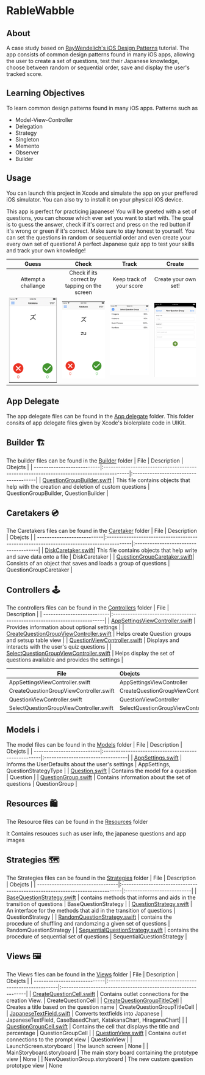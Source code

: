 # RableWabble

## About
A case study based on [RayWendelich's iOS Design Patterns](https://www.raywenderlich.com/books/design-patterns-by-tutorials/v3.0) tutorial. 
The app consists of common design patterns found in many iOS apps, allowing the user to create  a set of questions, test their Japanese knowledge, choose between random or sequential order, save and display the user's tracked score.

## Learning Objectives
To learn common design patterns found in many iOS apps. Patterns such as
* Model-View-Controller
* Delegation
* Strategy
* Singleton
* Memento
* Observer
* Builder

## Usage
You can launch this project in Xcode and simulate the app on your preffered iOS simulator. You can also try to install it on your physical iOS device.

This app is perfect for practicing japanese! You will be greeted with a set of questions, you can choose which ever set you want to start with.
The goal is to guess the answer, check if it's correct and press on the red button if it's wrong or green if it's correct. Make sure to stay honest to yourself. You can set the questions in random or sequential order and even create your every own set of questions! A perfect Japanese quiz app to test your skills and track your own knowledge!

| Guess                           |  Check                                         | Track                                | Create                               |
:--------------------------------:|:----------------------------------------------:|:------------------------------------:|:------------------------------------:|
| Attempt a challange             |  Check if its correct by tapping on the screen |  Keep track of your score            | Create your own set!                 |
|![Guess](Images/Guess.png)       |  ![Check](Images/Check.png)                    | ![Track](Images/Track.png)           | ![Track](Images/CreateNewSet.png)    |



## App Delegate
The app delegate files can be found in the [App delegate](https://github.com/GeorgeSolorio/RableWabble/tree/master/RableWabble/AppDelegate) folder.
This folder consits of app delegate files given by Xcode's biolerplate code in UIKit. 

## Builder 🏗
The builder files can be found in the [Builder](https://github.com/GeorgeSolorio/RableWabble/tree/master/RableWabble/Builders) folder
| File                       | Description                                                                             | Obejcts                               |
| ---------------------------|:----------------------------------------------------------------------------------------|:--------------------------------------|
| [QuestionGroupBuilder.swift](https://github.com/GeorgeSolorio/RableWabble/blob/master/RableWabble/Builders/QuestionGroupBuilder.swift) | This file contains objects that help with the creation and deletion of custom questions | QuestionGroupBuilder, QuestionBuilder |

## Caretakers 💿
The Caretakers files can be found in the [Caretaker](https://github.com/GeorgeSolorio/RableWabble/tree/master/RableWabble/Caretakers) folder
| File                       | Description                                                                             | Obejcts                               |
| ---------------------------|:----------------------------------------------------------------------------------------|:--------------------------------------|
| [DiskCaretaker.swift](https://github.com/GeorgeSolorio/RableWabble/blob/master/RableWabble/Caretakers/DiskCaretaker.swift)| This file contains objects that help write and save data onto a file | DiskCaretaker |
| [QuestionGroupCaretaker.swift](https://github.com/GeorgeSolorio/RableWabble/blob/master/RableWabble/Caretakers/QuestionGroupCaretaker.swift)| Consists of an object that saves and loads a group of questions | QuestionGroupCaretaker | 

## Controllers 🕹
The controllers files can be found in the [Controllers](https://github.com/GeorgeSolorio/RableWabble/tree/master/RableWabble/Controllers) folder
| File                       | Description                                                               |
| ---------------------------|:--------------------------------------------------------------------------|
| [AppSettingsViewController.swift](https://github.com/GeorgeSolorio/RableWabble/blob/master/RableWabble/Controllers/AppSettingsViewController.swift) | Provides information about optional settings |
| [CreateQuestionGroupViewController.swift](https://github.com/GeorgeSolorio/RableWabble/blob/master/RableWabble/Controllers/CreateQuestionGroupViewController.swift) | Helps create Question groups and setsup table view | 
| [QuestionViewController.swift](https://github.com/GeorgeSolorio/RableWabble/blob/master/RableWabble/Controllers/QuestionViewController.swift) | Displays and interacts with the user's quiz questions | 
| [SelectQuestionGroupViewController.swift](https://github.com/GeorgeSolorio/RableWabble/blob/master/RableWabble/Controllers/SelectQuestionGroupViewController.swift) | Helps display the set of questions available and provides the settings |

| File                                    | Obejcts                           | Protocol                                  |
| ----------------------------------------|:----------------------------------|:------------------------------------------|
| AppSettingsViewController.swift         | AppSettingsViewController         | None                                      |
| CreateQuestionGroupViewController.swift | CreateQuestionGroupViewController | CreateQuestionGroupViewControllerDelegate |
| QuestionViewController.swift            | QuestionViewController            | QuestionViewControllerDelegate            |
| SelectQuestionGroupViewController.swift | SelectQuestionGroupViewController | None                                      |

## Models ℹ️
The model files can be found in the [Models](https://github.com/GeorgeSolorio/RableWabble/tree/master/RableWabble/Models) folder
| File                       | Description                                         | Obejcts                           |
| ---------------------------|:----------------------------------------------------|:----------------------------------|
| [AppSettings.swift](https://github.com/GeorgeSolorio/RableWabble/blob/master/RableWabble/Models/AppSettings.swift) |  Informs the UserDefaults about the user's settings | AppSettings, QuestionStrategyType |
| [Question.swift](https://github.com/GeorgeSolorio/RableWabble/blob/master/RableWabble/Models/Question.swift) |  Contains the model for a question                  | Question                          |
| [QuestionGroup.swift](https://github.com/GeorgeSolorio/RableWabble/blob/master/RableWabble/Models/QuestionGroup.swift) |  Contains information about the set of questions  | QuestionGroup  |

## Resources 🛍
The Resource files can be found in the [Resources](https://github.com/GeorgeSolorio/RableWabble/tree/master/RableWabble/Resources) folder

It Contains resouces such as user info, the japanese questions and app images

## Strategies 🗺
The Strategies files can be found in the [Strategies](https://github.com/GeorgeSolorio/RableWabble/tree/master/RableWabble/Strategies) folder
| File                             | Description                                                                   | Obejcts                    |
| ---------------------------------|:------------------------------------------------------------------------------|:---------------------------|
| [BaseQuestionStrategy.swift](https://github.com/GeorgeSolorio/RableWabble/blob/master/RableWabble/Strategies/BaseQuestionStrategy.swift)       | contains methods that informs and aids in the transition of questions         | BaseQuestionStrategy       |
| [QuestionStrategy.swift](https://github.com/GeorgeSolorio/RableWabble/blob/master/RableWabble/Strategies/QuestionStrategy.swift) | An interface for the methods that aid in the transition of questions | QuestionStrategy           |
| [RandomQuestionStrategy.swift](https://github.com/GeorgeSolorio/RableWabble/blob/master/RableWabble/Strategies/RandomQuestionStrategy.swift) | contains the procedure of shuffling and randomzing a given set of questions   | RandomQuestionStrategy     |
| [SequentialQuestionStrategy.swift](https://github.com/GeorgeSolorio/RableWabble/blob/master/RableWabble/Strategies/SequentialQuestionStrategy.swift) | contains the procedure of sequential set of questions                         | SequentialQuestionStrategy |

## Views 🖼
The Views files can be found in the [Views](https://github.com/GeorgeSolorio/RableWabble/tree/master/RableWabble/Views) folder
| File                         | Description                                              | Obejcts                                                        |
| -----------------------------|:---------------------------------------------------------|:---------------------------------------------------------------|
| [CreateQuestionCell.swift](https://github.com/GeorgeSolorio/RableWabble/blob/master/RableWabble/Views/CreateQuestionCell.swift)     | Contains outlet connections for the creation View.       | CreateQuestionCell                                             |
| [CreateQuestionGroupTitleCell](https://github.com/GeorgeSolorio/RableWabble/blob/master/RableWabble/Views/CreateQuestionGroupTitleCell.swift) | Creates a title based on the question name               | CreateQuestionGroupTitleCell                                   |
| [JapaneseTextField.swift](https://github.com/GeorgeSolorio/RableWabble/blob/master/RableWabble/Views/JapaneseTextField.swift) | Converts textfields into Japanese                        | JapaneseTextField, CaseBasedChart, KatakanaChart, HiraganaChart|                                                        |
| [QuestionGroupCell.swift](https://github.com/GeorgeSolorio/RableWabble/blob/master/RableWabble/Views/QuestionGroupCell.swift) | Contains the cell that displays the title and percentage | QuestionGroupCell                                              |
| [QuestionView.swift](https://github.com/GeorgeSolorio/RableWabble/blob/master/RableWabble/Views/QuestionView.swift)   | Contains outlet connections to the prompt view  | QuestionView |
| LaunchScreen.storyboard | The launch screen                                        | None                                                           |
| MainStoryboard.storyboard    | The main story board containing the prototype view       | None                                                           |
| NewQuestionGroup.storyboard  | The new custom question prototype view                   | None   
 
